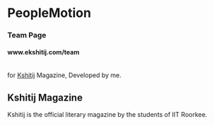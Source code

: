 PeopleMotion
============

<h3>Team Page</h3>
<h4>www.ekshitij.com/team</h4><br>for <a href="http://ekshitij.com">Kshitij</a> Magazine, Developed by me.

<h2>Kshitij Magazine</h2>
Kshitij is the official literary magazine by the students of IIT Roorkee. <br>
